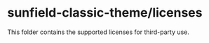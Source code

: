 # sunfield-classic-theme/licenses

This folder contains the supported licenses for third-party use.
